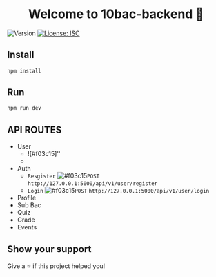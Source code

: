 <h1 align="center">Welcome to 10bac-backend 👋</h1>
<p>
  <img alt="Version" src="https://img.shields.io/badge/version-1.0.0-blue.svg?cacheSeconds=2592000" />
  <a href="#" target="_blank">
    <img alt="License: ISC" src="https://img.shields.io/badge/License-ISC-yellow.svg" />
  </a>
</p>

## Install

```sh
npm install
```
## Run

```sh
npm run dev
```

## API ROUTES


-  User
   - ![#f03c15]''
   - 
-  Auth
   - `Resgister` ![#f03c15](https://convertingcolors.com/plain-B82C38.svg)`POST` `http://127.0.0.1:5000/api/v1/user/register`
   - `Login` ![#f03c15](https://via.placeholder.com/15/f03c15/000000?text=+)`POST` `http://127.0.0.1:5000/api/v1/user/login`
-  Profile
-  Sub Bac
-  Quiz
-  Grade
-  Events
  






## Show your support

Give a ⭐️ if this project helped you!
